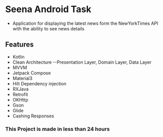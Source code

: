 # Seena Android Task

- Application for displaying the latest news form the NewYorkTimes API with the ability to see news
  details

## Features

- Kotlin
- Clean Architecture 
--Presentation Layer, Domain Layer, Data Layer
- MVVM
- Jetpack Compose
- Material3
- Hilt Dependency injection
- RXJava
- Retrofit
- OKHttp
- Gson
- Glide
- Cashing Responses

### This Project is made in less than 24 hours
